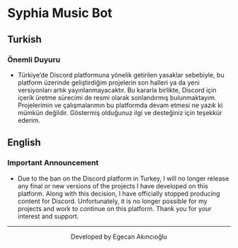 # Syphia Music Bot

## Turkish

### Önemli Duyuru

- Türkiye’de Discord platformuna yönelik getirilen yasaklar sebebiyle, bu platform üzerinde geliştirdiğim projelerin son halleri ya da yeni versiyonları artık yayınlanmayacaktır. Bu kararla birlikte, Discord için içerik üretme sürecimi de resmi olarak sonlandırmış bulunmaktayım. Projelerimin ve çalışmalarımın bu platformda devam etmesi ne yazık ki mümkün değildir. Göstermiş olduğunuz ilgi ve desteğiniz için teşekkür ederim.

## English

### Important Announcement

- Due to the ban on the Discord platform in Turkey, I will no longer release any final or new versions of the projects I have developed on this platform. Along with this decision, I have officially stopped producing content for Discord. Unfortunately, it is no longer possible for my projects and work to continue on this platform. Thank you for your interest and support.

---

<p align="center">Developed by Egecan Akıncıoğlu</p>
